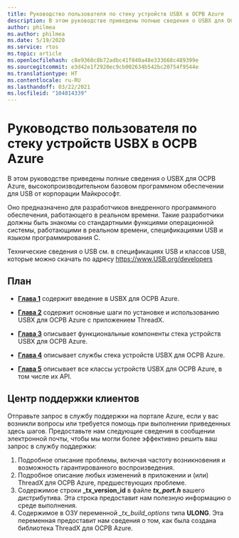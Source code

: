 ```yaml
---
title: Руководство пользователя по стеку устройств USBX в ОСРВ Azure
description: В этом руководстве приведены полные сведения о USBX для ОСРВ Azure, высокопроизводительном базовом программном обеспечении для USB от корпорации Майкрософт.
author: philmea
ms.author: philmea
ms.date: 5/19/2020
ms.service: rtos
ms.topic: article
ms.openlocfilehash: c8e9360c8b72adbc41f840a48e333668c489399e
ms.sourcegitcommit: e3d42e1f2920ec9cb002634b542bc20754f9544e
ms.translationtype: HT
ms.contentlocale: ru-RU
ms.lasthandoff: 03/22/2021
ms.locfileid: "104814339"
---
```

# <a name="azure-rtos-usbx-device-stack-user-guide"></a>Руководство пользователя по стеку устройств USBX в ОСРВ Azure

В этом руководстве приведены полные сведения о USBX для ОСРВ Azure, высокопроизводительном базовом программном обеспечении для USB от корпорации Майкрософт.

Оно предназначено для разработчиков внедренного программного обеспечения, работающего в реальном времени. Такие разработчики должны быть знакомы со стандартными функциями операционной системы, работающими в реальном времени, спецификациями USB и языком программирования C.

Технические сведения о USB см. в спецификациях USB и классов USB, которые можно скачать по адресу https://www.USB.org/developers

## <a name="organization"></a>План

- [**Глава 1**](usbx-device-stack-1.md) содержит введение в USBX для ОСРВ Azure.

- [**Глава 2**](usbx-device-stack-2.md) содержит основные шаги по установке и использованию USBX для ОСРВ Azure с приложением ThreadX.

- [**Глава 3**](usbx-device-stack-3.md) описывает функциональные компоненты стека устройств USBX для ОСРВ Azure.

- [**Глава 4**](usbx-device-stack-4.md) описывает службы стека устройств USBX для ОСРВ Azure.

- [**Глава 5**](usbx-device-stack-5.md) описывает все классы устройств USBX для ОСРВ Azure, в том числе их API.

## <a name="customer-support-center"></a>Центр поддержки клиентов

Отправьте запрос в службу поддержки на портале Azure, если у вас возникли вопросы или требуется помощь при выполнении приведенных здесь шагов. Предоставьте нам следующие сведения в сообщении электронной почты, чтобы мы могли более эффективно решить ваш запрос в службу поддержки:

1. Подробное описание проблемы, включая частоту возникновения и возможность гарантированного воспроизведения.
2. Подробное описание любых изменений в приложении и (или) ThreadX для ОСРВ Azure, предшествующих проблеме.
3. Содержимое строки **_tx_version_id** в файле **_tx_port.h_** вашего дистрибутива. Эта строка предоставит нам полезную информацию о среде выполнения.
4. Содержимое в ОЗУ переменной *_tx_build_options* типа **ULONG**. Эта переменная предоставит нам сведения о том, как была создана библиотека ThreadX для ОСРВ Azure.

